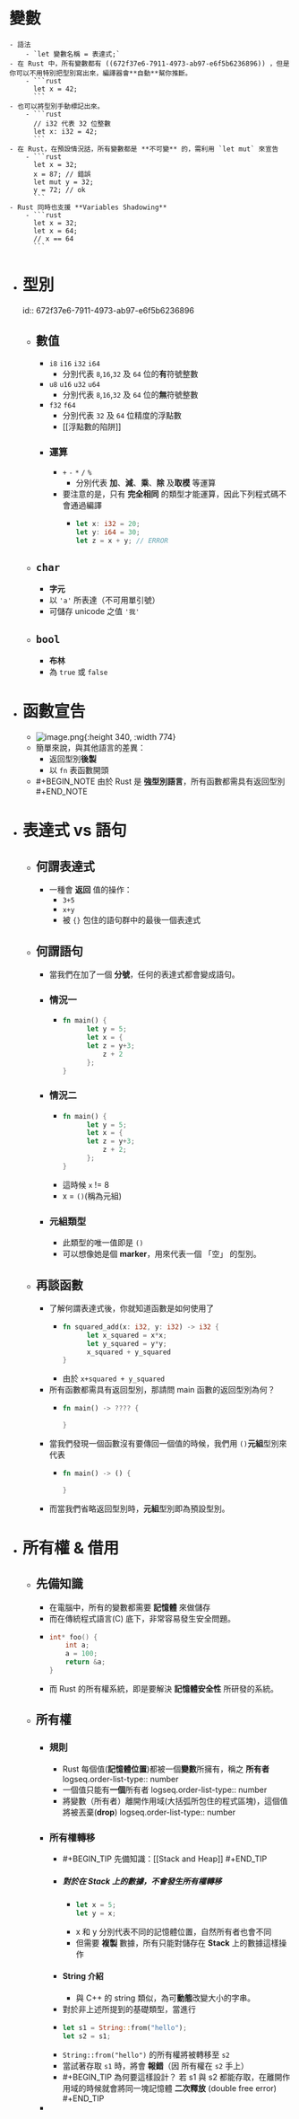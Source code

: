 # 變數
	- 語法
		- `let 變數名稱 = 表達式;`
	- 在 Rust 中，所有變數都有 ((672f37e6-7911-4973-ab97-e6f5b6236896)) ，但是你可以不用特別把型別寫出來，編譯器會**自動**幫你推斷。
		- ```rust
		  let x = 42;	
		  ```
	- 也可以將型別手動標記出來。
		- ```rust
		  // i32 代表 32 位整數
		  let x: i32 = 42;
		  ```
	- 在 Rust，在預設情況話，所有變數都是 **不可變** 的，需利用 `let mut` 來宣告
		- ```rust
		  let x = 32;
		  x = 87; // 錯誤
		  let mut y = 32;
		  y = 72; // ok
		  ```
	- Rust 同時也支援 **Variables Shadowing**
		- ```rust
		  let x = 32;
		  let x = 64;
		  // x == 64
		  ```
- # 型別
  id:: 672f37e6-7911-4973-ab97-e6f5b6236896
	- ## 數值
		- `i8` `i16` `i32` `i64`
			- 分別代表 `8`,`16`,`32` 及 `64` 位的**有**符號整數
		- `u8` `u16` `u32` `u64`
			- 分別代表 `8`,`16`,`32` 及 `64` 位的**無**符號整數
		- `f32` `f64`
			- 分別代表 `32` 及 `64` 位精度的浮點數
			- [[浮點數的陷阱]]
		- ### 運算
			- `+` `-` `*` `/` `%`
				- 分別代表 **加**、**減**、**乘**、**除** 及**取模** 等運算
			- 要注意的是，只有 **完全相同** 的類型才能運算，因此下列程式碼不會通過編譯
				- ```rust
				  let x: i32 = 20;
				  let y: i64 = 30;
				  let z = x + y; // ERROR
				  ```
	- ## `char`
		- **字元**
		- 以 `'a'` 所表達（不可用單引號）
		- 可儲存 unicode 之值 `'我'`
	- ## `bool`
		- **布林**
		- 為 `true` 或 `false`
- # 函數宣告
	- ![image.png](../assets/image_1731148907978_0.png){:height 340, :width 774}
	- 簡單來說，與其他語言的差異：
		- 返回型別**後製**
		- 以 `fn` 表函數開頭
	- #+BEGIN_NOTE
	  由於 Rust 是 **強型別語言**，所有函數都需具有返回型別
	  #+END_NOTE
- # 表達式 vs 語句
	- ## 何謂表達式
		- 一種會 **返回** 值的操作：
			- `3+5`
			- `x+y`
			- 被 `{}` 包住的語句群中的最後一個表達式
	- ## 何謂語句
		- 當我們在加了一個 **分號**，任何的表達式都會變成語句。
		- ### 情況一
			- ```rust
			  fn main() {
			    	let y = 5;
			    	let x = {
			      	let z = y+3;
			        	z + 2
			    	};
			  }
			  ```
		- ### 情況二
			- ```rust
			  fn main() {
			    	let y = 5;
			    	let x = {
			      	let z = y+3;
			        	z + 2; 
			    	};
			  }
			  ```
			- 這時候 `x` != 8
			- x = `()`(稱為元組)
		- ### 元組類型
			- 此類型的唯一值即是 `()`
			- 可以想像她是個 **marker**，用來代表一個 「空」 的型別。
	- ## 再談函數
		- 了解何謂表達式後，你就知道函數是如何使用了
			- ```rust
			  fn squared_add(x: i32, y: i32) -> i32 {
			    	let x_squared = x*x;
			    	let y_squared = y*y;
			    	x_squared + y_squared
			  }
			  ```
			- 由於 `x+squared + y_squared`
		- 所有函數都需具有返回型別，那請問 main 函數的返回型別為何？
			- ```rust
			  fn main() -> ???? {
			    
			  }
			  ```
		- 當我們發現一個函數沒有要傳回一個值的時候，我們用 `()`**元組**型別來代表
			- ```rust
			  fn main() -> () {
			    	
			  }
			  ```
		- 而當我們省略返回型別時，**元組**型別即為預設型別。
- # 所有權 & 借用
	- ## 先備知識
		- 在電腦中，所有的變數都需要 **記憶體** 來做儲存
		- 而在傳統程式語言(C) 底下，非常容易發生安全問題。
		- ```C
		  int* foo() {
		      int a;       
		      a = 100;
		      return &a;
		  }                   
		  ```
		- 而 Rust 的所有權系統，即是要解決 **記憶體安全性** 所研發的系統。
	- ## 所有權
		- ### 規則
			- Rust 每個值(**記憶體位置**)都被一個**變數**所擁有，稱之 **所有者**
			  logseq.order-list-type:: number
			- 一個值只能有**一個**所有者
			  logseq.order-list-type:: number
			- 將變數（所有者）離開作用域(大括弧所包住的程式區塊)，這個值將被丟棄(**drop**)
			  logseq.order-list-type:: number
		- ### 所有權轉移
			- #+BEGIN_TIP
			  先備知識：[[Stack and Heap]]
			  #+END_TIP
			- ##### 對於在 **Stack** 上的數據，**不會**發生所有權轉移
				- ```rust
				  let x = 5;
				  let y = x;
				  ```
				- x 和 y 分別代表不同的記憶體位置，自然所有者也會不同
				- 但需要 **複製** 數據，所有只能對儲存在 **Stack** 上的數據這樣操作
			- #### String 介紹
				- 與 C++ 的 string 類似，為可**動態**改變大小的字串。
			- 對於非上述所提到的基礎類型，當進行
			- ```rust
			  let s1 = String::from("hello");
			  let s2 = s1;
			  ```
			- `String::from("hello")` 的所有權將被轉移至 `s2`
			- 當試著存取 `s1` 時，將會 **報錯**（因 所有權在 `s2` 手上）
			- #+BEGIN_TIP
			  為何要這樣設計？
			  若 s1 與 s2 都能存取，在離開作用域的時候就會將同一塊記憶體 **二次釋放**
			  (double free error)
			  #+END_TIP
		-
